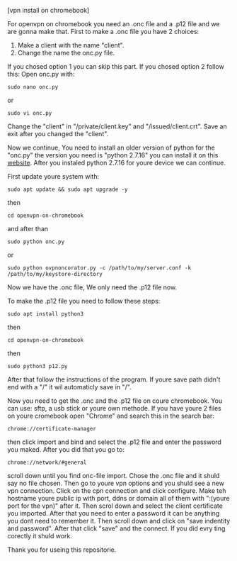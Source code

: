 [vpn install on chromebook]

For openvpn on chromebook you need an .onc file and a .p12 file and we are gonna make that.
First to make a .onc file you have 2 choices: 
1. Make a client with the name "client".
2. Change the name the onc.py file.

If you chosed option 1 you can skip this part. If you chosed option 2 follow this:
Open onc.py with:
```
sudo nano onc.py
```
or
```
sudo vi onc.py
```
Change the "client" in "/private/client.key" and "/issued/client.crt".
Save an exit after you changed the "client".

Now we continue, You need to install an older version of python for the "onc.py" the version you need is "python 2.7.16" you can install it on this [website](https://www.python.org/downloads/release/python-2716/).
After you instaled python 2.7.16 for youre device we can continue.

First update youre system with:
```
sudo apt update && sudo apt upgrade -y
```
then
```
cd openvpn-on-chromebook
```
and after than
```
sudo python onc.py
```
or
```
sudo python ovpnoncorator.py -c /path/to/my/server.conf -k /path/to/my/keystore-directory
```

Now we have the .onc file, We only need the .p12 file now.

To make the .p12 file you need to follow these steps:
```
sudo apt install python3
```
then
```
cd openvpn-on-chromebook
```
then
```
sudo python3 p12.py
```
After that follow the instructions of the program.
If youre save path didn't end with a "/" it wil automaticly save in "/".

Now you need to get the .onc and the .p12 file on coure chromebook. You can use: sftp, a usb stick or youre own methode.
If you have youre 2 files on youre cromebook open "Chrome" and search this in the search bar:
```
chrome://certificate-manager
```
then click import and bind and select the .p12 file and enter the password you maked.
After you did that you go to:
```
chrome://network/#general
```
scroll down until you find onc-file import. Chose the .onc file and it shuld say no file chosen. Then go to youre vpn options and you shuld see a new vpn connection.
Click on the cpn connection and click configure.
Make teh hostname youre public ip with port, ddns or domain all of them with ":(youre port for the vpn)" after it.
Then scrol down and select the client certificate you imported.
After that you need to enter a password it can be anything you dont need to remember it. 
Then scroll down and click on "save indentity and password".
After that click "save" and the connect.
If you did evry ting corectly it shuld work.

Thank you for useing this repositorie.


